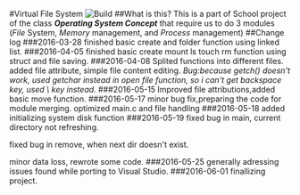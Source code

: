 #Virtual File System
![Build](https://img.shields.io/appveyor/ci/gruntjs/grunt/master.svg?style=flat)
##What is this?
This is a part of School project of the class ***Operating System Concept*** that require us to do 3 modules (*File* System, *Memory* management, and *Process* management)
##Change log
###2016-03-28
finished basic create and folder function using linked list.
###2016-04-05
finished basic create mount ls touch rm function using struct and file saving.
###2016-04-08
Splited functions into different files.
added file attribute, simple file content editing.
*Bug:because getch() doesn't work, used getchar instead in open file function, so i can't get backspace key, used \ key instead.*
###2016-05-15
Improved file attributions,added basic move function.
###2016-05-17
minor bug fix,preparing the code for module merging.
optimized main.c and file handling
###2016-05-18
added initializing system disk function
###2016-05-19
fixed bug in main, current directory not refreshing.

fixed bug in remove, when next dir doesn't exist.

minor data loss, rewrote some code.
###2016-05-25
generally adressing issues found while porting to Visual Studio.
###2016-06-01
finallizing project.